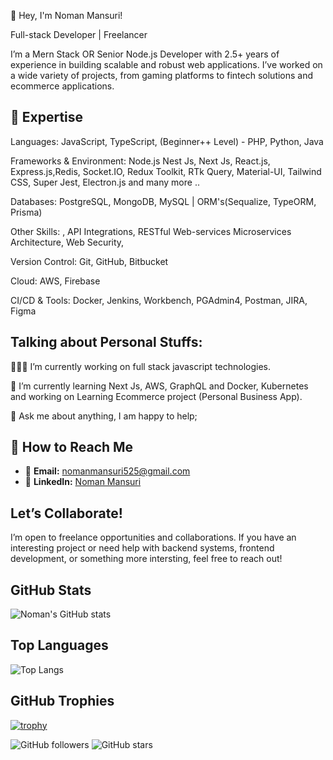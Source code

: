 👋 Hey, I'm Noman Mansuri!

 Full-stack Developer | Freelancer 

I’m a Mern Stack OR Senior Node.js Developer with 2.5+ years of experience in building scalable and robust web applications. I’ve worked on a wide variety of projects, from gaming platforms to fintech solutions and ecommerce applications.


🚀 Expertise
------------------------------------------------------------------------------------------------

Languages: JavaScript, TypeScript, (Beginner++ Level) - PHP, Python, Java 

Frameworks & Environment: Node.js Nest Js, Next Js, React.js, Express.js,Redis, Socket.IO, Redux Toolkit, RTk Query,
Material-UI, Tailwind CSS, Super Jest, Electron.js and many more ..

Databases: PostgreSQL, MongoDB, MySQL |  ORM's(Sequalize, TypeORM, Prisma)

Other Skills: , API Integrations, RESTful Web-services Microservices Architecture, Web Security, 

Version Control: Git, GitHub, Bitbucket

Cloud: AWS, Firebase

CI/CD & Tools: Docker, Jenkins, Workbench, PGAdmin4, Postman, JIRA, Figma


Talking about Personal Stuffs:
------------------------------------------------------------------------------------------------

👨🏽‍💻 I’m currently working on full stack javascript technologies.

🌱 I’m currently learning Next Js, AWS, GraphQL and Docker, Kubernetes and working on Learning Ecommerce project (Personal Business App).

💬 Ask me about anything, I am happy to help;


📍 How to Reach Me
------------------------------------------------------------------------------------------------

- 📧 **Email:** [nomanmansuri525@gmail.com](nomanmansuri525@gmail.com)
- 💼 **LinkedIn:** [Noman Mansuri](https://www.linkedin.com/in/nomanmansuri)

Let’s Collaborate!
------------------------------------------------------------------------------------------------

I’m open to freelance opportunities and collaborations. If you have an interesting project or need help with backend systems, frontend development, or something more intersting, feel free to reach out!


## GitHub Stats

![Noman's GitHub stats](https://github-readme-stats.vercel.app/api?username=nomanmansuri&show_icons=true&theme=radical)

## Top Languages

![Top Langs](https://github-readme-stats.vercel.app/api/top-langs/?username=nomanmansuri&layout=compact)

## GitHub Trophies

[![trophy](https://github-profile-trophy.vercel.app/?username=nomanmansuri)](https://github.com/ryo-ma/github-profile-trophy)

![GitHub followers](https://img.shields.io/github/followers/nomanmansuri?style=social)
![GitHub stars](https://img.shields.io/github/stars/nomanmansuri?style=social)
<!--
**Nomi525/Nomi525** is a ✨ _special_ ✨ repository because its `README.md` (this file) appears on your GitHub profile.

Here are some ideas to get you started:

- 🔭 I’m currently working on ...
- 🌱 I’m currently learning ...
- 👯 I’m looking to collaborate on ...
- 🤔 I’m looking for help with ...
- 💬 Ask me about ...
- 📫 How to reach me: ...
- 😄 Pronouns: ...
- ⚡ Fun fact: ...
-->
